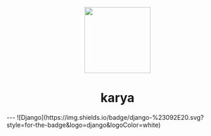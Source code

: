 <p align='center'><img src='https://i.postimg.cc/HWXLQH19/Karya-1-modified.png' height='150px' width='150px'></p>
<h1 align='center'>karya</h1>
---
![Django](https://img.shields.io/badge/django-%23092E20.svg?style=for-the-badge&logo=django&logoColor=white)


